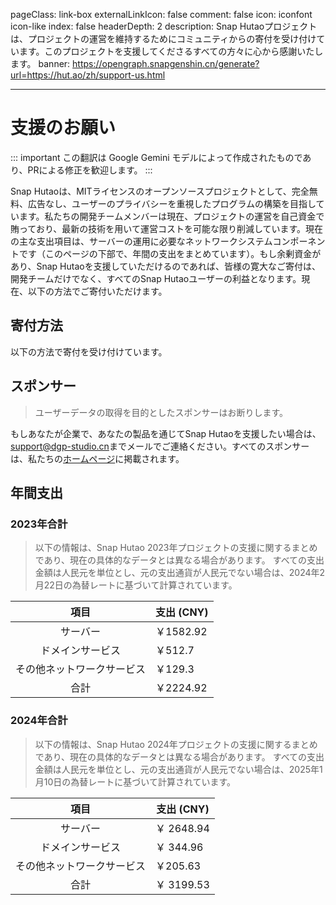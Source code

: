 pageClass: link-box
externalLinkIcon: false
comment: false
icon: iconfont icon-like
index: false
headerDepth: 2
description: Snap Hutaoプロジェクトは、プロジェクトの運営を維持するためにコミュニティからの寄付を受け付けています。このプロジェクトを支援してくださるすべての方々に心から感謝いたします。
banner: https://opengraph.snapgenshin.cn/generate?url=https://hut.ao/zh/support-us.html

---

# 支援のお願い

::: important
この翻訳は Google Gemini モデルによって作成されたものであり、PRによる修正を歓迎します。
:::

Snap Hutaoは、MITライセンスのオープンソースプロジェクトとして、完全無料、広告なし、ユーザーのプライバシーを重視したプログラムの構築を目指しています。私たちの開発チームメンバーは現在、プロジェクトの運営を自己資金で賄っており、最新の技術を用いて運営コストを可能な限り削減しています。現在の主な支出項目は、サーバーの運用に必要なネットワークシステムコンポーネントです（このページの下部で、年間の支出をまとめています）。もし余剰資金があり、Snap Hutaoを支援していただけるのであれば、皆様の寛大なご寄付は、開発チームだけでなく、すべてのSnap Hutaoユーザーの利益となります。現在、以下の方法でご寄付いただけます。

## 寄付方法

以下の方法で寄付を受け付けています。

<Sponsor/>

## スポンサー

> ユーザーデータの取得を目的としたスポンサーはお断りします。

もしあなたが企業で、あなたの製品を通じてSnap Hutaoを支援したい場合は、[support@dgp-studio.cn](mailto://support@dgp-studio.cn)までメールでご連絡ください。すべてのスポンサーは、私たちの[ホームページ](README.md#赞助商)に掲載されます。

## 年間支出

### 2023年合計

> 以下の情報は、Snap Hutao 2023年プロジェクトの支援に関するまとめであり、現在の具体的なデータとは異なる場合があります。
> すべての支出金額は人民元を単位とし、元の支出通貨が人民元でない場合は、2024年2月22日の為替レートに基づいて計算されています。

|            項目            | 支出 (CNY) |
| :------------------------: | ---------- |
|          サーバー          | ￥1582.92  |
|      ドメインサービス      | ￥512.7    |
| その他ネットワークサービス | ￥129.3    |
|            合計            | ￥2224.92  |

### 2024年合計

> 以下の情報は、Snap Hutao 2024年プロジェクトの支援に関するまとめであり、現在の具体的なデータとは異なる場合があります。
> すべての支出金額は人民元を単位とし、元の支出通貨が人民元でない場合は、2025年1月10日の為替レートに基づいて計算されています。

|            項目            | 支出 (CNY) |
| :------------------------: | ---------- |
|          サーバー          | ￥ 2648.94 |
|      ドメインサービス      | ￥ 344.96  |
| その他ネットワークサービス | ￥205.63   |
|            合計            | ￥ 3199.53 |
